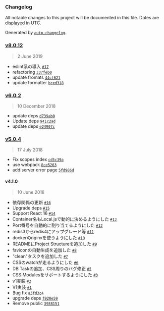 ### Changelog

All notable changes to this project will be documented in this file. Dates are displayed in UTC.

Generated by [`auto-changelog`](https://github.com/CookPete/auto-changelog).

### [v8.0.12](https://github.com/realglobe-Inc/pon-demo-site/compare/v6.0.2...v8.0.12)

> 2 June 2019

- eslint系の導入 [`#17`](https://github.com/realglobe-Inc/pon-demo-site/pull/17)
- refactoring [`337feb0`](https://github.com/realglobe-Inc/pon-demo-site/commit/337feb00d2bd0843cf48f5fc670c0723c71d3730)
- update fromats [`44cf621`](https://github.com/realglobe-Inc/pon-demo-site/commit/44cf62130c3b234e765a1d923f5e8a88703e11b9)
- update formatter [`bced318`](https://github.com/realglobe-Inc/pon-demo-site/commit/bced31873605bc9e3906eda3586d72c543efa617)

### [v6.0.2](https://github.com/realglobe-Inc/pon-demo-site/compare/v5.0.4...v6.0.2)

> 10 December 2018

- update deps [`d739ab0`](https://github.com/realglobe-Inc/pon-demo-site/commit/d739ab07971701e2ba94cb0c6cbc7bb1815ea130)
- Update deps [`941c2ad`](https://github.com/realglobe-Inc/pon-demo-site/commit/941c2ad11c240c03fcbe3d45aeb70e800c5730db)
- update deps [`e24907c`](https://github.com/realglobe-Inc/pon-demo-site/commit/e24907c96c57dd3b76cb16eb714ac06cd237057d)

### [v5.0.4](https://github.com/realglobe-Inc/pon-demo-site/compare/v4.1.0...v5.0.4)

> 17 July 2018

- Fix scopes index [`cd5c39a`](https://github.com/realglobe-Inc/pon-demo-site/commit/cd5c39a8e47715970320a5b1a79e5cee65b0331b)
- use webpack [`8ce5263`](https://github.com/realglobe-Inc/pon-demo-site/commit/8ce5263bffd2fbc1f0019ff4dfc4634c9b0a55ac)
- add server error page [`5fd986d`](https://github.com/realglobe-Inc/pon-demo-site/commit/5fd986de959ba0b8ae36aa7d0e8019516d64276a)

#### v4.1.0

> 10 June 2018

- 依存関係の更新 [`#16`](https://github.com/realglobe-Inc/pon-demo-site/pull/16)
- Upgrade deps [`#15`](https://github.com/realglobe-Inc/pon-demo-site/pull/15)
- Support React 16 [`#14`](https://github.com/realglobe-Inc/pon-demo-site/pull/14)
- Container名もLocal.jsで動的に決めるようにした  [`#13`](https://github.com/realglobe-Inc/pon-demo-site/pull/13)
- Port番号を自動的に割り当てるようにした [`#12`](https://github.com/realglobe-Inc/pon-demo-site/pull/12)
- redis3からredis4にアップグレード等 [`#11`](https://github.com/realglobe-Inc/pon-demo-site/pull/11)
- dockerのnginxを使うようにした [`#10`](https://github.com/realglobe-Inc/pon-demo-site/pull/10)
- READMEにProject Structureを追加した [`#9`](https://github.com/realglobe-Inc/pon-demo-site/pull/9)
- faviconの自動生成を追加した [`#8`](https://github.com/realglobe-Inc/pon-demo-site/pull/8)
- "clean"タスクを追加した [`#7`](https://github.com/realglobe-Inc/pon-demo-site/pull/7)
- CSSのwatchが走るようにした [`#6`](https://github.com/realglobe-Inc/pon-demo-site/pull/6)
- DB Taskの追加、CSS周りのバグ修正 [`#5`](https://github.com/realglobe-Inc/pon-demo-site/pull/5)
- CSS Modulesをサポートするようにした [`#3`](https://github.com/realglobe-Inc/pon-demo-site/pull/3)
- v1実装 [`#2`](https://github.com/realglobe-Inc/pon-demo-site/pull/2)
- V1実装 [`#1`](https://github.com/realglobe-Inc/pon-demo-site/pull/1)
- Bug fix [`a3fd3c4`](https://github.com/realglobe-Inc/pon-demo-site/commit/a3fd3c4ad02e161efe9a396f00d9034df7af8473)
- upgrade deps [`f920e59`](https://github.com/realglobe-Inc/pon-demo-site/commit/f920e59ac367667f7e742db4d25d902c4496ded6)
- Remove public [`3988151`](https://github.com/realglobe-Inc/pon-demo-site/commit/39881513f5f28f437ba6fdc1b5e3a589b352b3fb)
